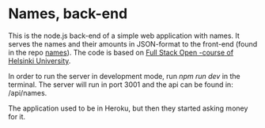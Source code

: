 # Names, back-end

This is the node.js back-end of a simple web application with names. It serves the names and their amounts in JSON-format to the front-end (found in the repo [names](https://github.com/hannayj/names)). The code is based on [Full Stack Open -course of Helsinki University](https://fullstackopen.com).

In order to run the server in development mode, run *npm run dev* in the terminal. The server will run in port 3001 and the api can be found in: /api/names.

The application used to be in Heroku, but then they started asking money for it. 

